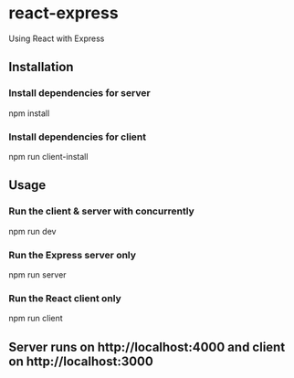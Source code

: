 # react-express
Using React with Express 

## Installation

### Install dependencies for server
npm install

###  Install dependencies for client
npm run client-install

## Usage

###  Run the client & server with concurrently
npm run dev

###  Run the Express server only
npm run server

### Run the React client only
npm run client

## Server runs on http://localhost:4000 and client on http://localhost:3000
